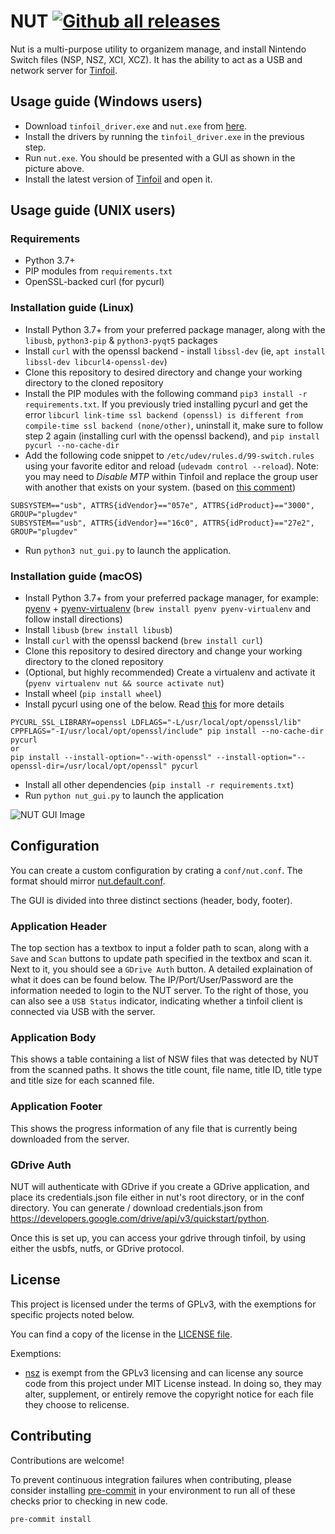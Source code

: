 # NUT [![Github all releases](https://img.shields.io/github/downloads/blawar/nut/total.svg)](https://GitHub.com/blawar/nut/releases/) 

Nut is a multi-purpose utility to organizem manage, and install Nintendo Switch files (NSP, NSZ, XCI, XCZ). It has the ability to act as a USB and network server for [Tinfoil](https://tinfoil.io/Download#download).

## Usage guide (Windows users)
* Download `tinfoil_driver.exe` and `nut.exe` from [here](https://github.com/blawar/nut/releases/latest).
* Install the drivers by running the `tinfoil_driver.exe` in the previous step.
* Run `nut.exe`. You should be presented with a GUI as shown in the picture above.
* Install the latest version of [Tinfoil](https://tinfoil.io/Download#download) and open it.

## Usage guide (UNIX users)
### Requirements
* Python 3.7+
* PIP modules from `requirements.txt`
* OpenSSL-backed curl (for pycurl)

### Installation guide (Linux)
* Install Python 3.7+ from your preferred package manager, along with the `libusb`, `python3-pip` & `python3-pyqt5` packages
* Install `curl` with the openssl backend - install `libssl-dev` (ie, `apt install libssl-dev libcurl4-openssl-dev`)
* Clone this repository to desired directory and change your working directory to the cloned repository
* Install the PIP modules with the following command `pip3 install -r requirements.txt`. If you previously tried installing pycurl and get the error `libcurl link-time ssl backend (openssl) is different from compile-time ssl backend (none/other)`, uninstall it, make sure to follow step 2 again (installing curl with the openssl backend), and `pip install pycurl --no-cache-dir`
* Add the following code snippet to `/etc/udev/rules.d/99-switch.rules` using your favorite editor and reload (`udevadm control --reload`). Note: you may need to *Disable MTP* within Tinfoil and replace the group user with another that exists on your system. (based on [this comment](https://github.com/blawar/nut/issues/284#issuecomment-866059890)) 
```
SUBSYSTEM=="usb", ATTRS{idVendor}=="057e", ATTRS{idProduct}=="3000", GROUP="plugdev"
SUBSYSTEM=="usb", ATTRS{idVendor}=="16c0", ATTRS{idProduct}=="27e2", GROUP="plugdev"
```
* Run `python3 nut_gui.py` to launch the application.

### Installation guide (macOS)
* Install Python 3.7+ from your preferred package manager, for example: [pyenv](https://github.com/pyenv/pyenv) + [pyenv-virtualenv](https://github.com/pyenv/pyenv-virtualenv) (`brew install pyenv pyenv-virtualenv` and follow install directions)
* Install `libusb` (`brew install libusb`)
* Install `curl` with the openssl backend (`brew install curl`)
* Clone this repository to desired directory and change your working directory to the cloned repository
* (Optional, but highly recommended) Create a virtualenv and activate it (`pyenv virtualenv nut && source activate nut`)
* Install wheel (`pip install wheel`)
* Install pycurl using one of the below. Read [this](https://blog.birkhoff.me/switching-to-the-openssl-version-of-curl/) for more details
```
PYCURL_SSL_LIBRARY=openssl LDFLAGS="-L/usr/local/opt/openssl/lib" CPPFLAGS="-I/usr/local/opt/openssl/include" pip install --no-cache-dir pycurl
or
pip install --install-option="--with-openssl" --install-option="--openssl-dir=/usr/local/opt/openssl" pycurl
```
* Install all other dependencies (`pip install -r requirements.txt`)
* Run `python nut_gui.py` to launch the application


![NUT GUI Image](./images/nutserver.png)


## Configuration

You can create a custom configuration by crating a `conf/nut.conf`. The format should mirror [nut.default.conf](https://github.com/blawar/nut/blob/master/conf/nut.default.conf).


The GUI is divided into three distinct sections (header, body, footer).

### Application Header
The top section has a textbox to input a folder path to scan, along with a `Save` and `Scan` buttons to update path specified in the textbox and scan it. Next to it, you should see a `GDrive Auth` button. A detailed explaination of what it does can be found below. The IP/Port/User/Password are the information needed to login to the NUT server. To the right of those, you can also see a `USB Status` indicator, indicating whether a tinfoil client is connected via USB with the server.

### Application Body
This shows a table containing a list of NSW files that was detected by NUT from the scanned paths. It shows the title count, file name, title ID, title type and title size for each scanned file.

### Application Footer
This shows the progress information of any file that is currently being downloaded from the server.

### GDrive Auth
NUT will authenticate with GDrive if you create a GDrive application, and place its credentials.json file either in nut's root directory, or in the conf directory. You can generate / download credentials.json from https://developers.google.com/drive/api/v3/quickstart/python.

Once this is set up, you can access your gdrive through tinfoil, by using either the usbfs, nutfs, or GDrive protocol.


## License
This project is licensed under the terms of GPLv3, with the exemptions for specific projects noted below.

You can find a copy of the license in the [LICENSE file](./LICENSE).

Exemptions:
* [nsz](https://github.com/nicoboss/nsz) is exempt from the GPLv3 licensing and can license any source code from this project under MIT License instead. In doing so, they may alter, supplement, or entirely remove the copyright notice for each file they choose to relicense.

## Contributing

Contributions are welcome!

To prevent continuous integration failures when contributing, please consider installing
[pre-commit](https://pre-commit.com/) in your environment to run all of these checks
prior to checking in new code.

```shell
pre-commit install
```
